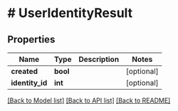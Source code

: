 # # UserIdentityResult

## Properties

Name | Type | Description | Notes
------------ | ------------- | ------------- | -------------
**created** | **bool** |  | [optional]
**identity_id** | **int** |  | [optional]

[[Back to Model list]](../../README.md#models) [[Back to API list]](../../README.md#endpoints) [[Back to README]](../../README.md)
